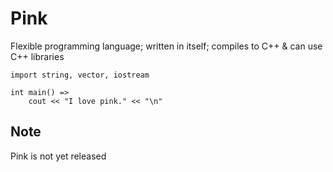 # Pink

Flexible programming language; written in itself; compiles to C++ & can use C++ libraries

```red
import string, vector, iostream

int main() =>
	cout << "I love pink." << "\n"
```

## **Note**

Pink is not yet released
